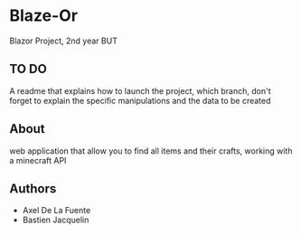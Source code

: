 # Blaze-Or

Blazor Project, 2nd year BUT 

## TO DO 

A readme that explains how to launch the project, which branch, don't forget to explain the specific manipulations and the data to be created

## About

web application that allow you to find all items and their crafts, working with a minecraft API

## Authors

- Axel De La Fuente
- Bastien Jacquelin
